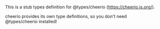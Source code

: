 This is a stub types definition for @types/cheerio (https://cheerio.js.org/).

cheerio provides its own type definitions, so you don't need @types/cheerio installed!